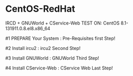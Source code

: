 # CentOS-RedHat
IRCD + GNUWorld + CService-Web
TEST ON: CentOS 8.1-131911.0.8.el8.x86_64

#1 PREPARE Your System : Pre-Requisites first Step!

#2 Install ircu2 : ircu2 Second Step!

#3 Install GNUWorld : GNUWorld Third Step!

#4 Install CService-Web : CService Web Last Step!
